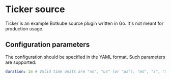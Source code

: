 # Ticker source

Ticker is an example Botkube source plugin written in Go. It's not meant for production usage.

## Configuration parameters

The configuration should be specified in the YAML format. Such parameters are supported:

```yaml
duration: 1m # Valid time units are "ns", "us" (or "µs"), "ms", "s", "m", "h".
```
